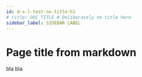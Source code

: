 ```yaml
---
id: d-s-l-test-no-title-h1
# title: DOC TITLE # Deliberately no title here
sidebar_label: SIDEBAR LABEL
---
```


# Page title from markdown

bla bla